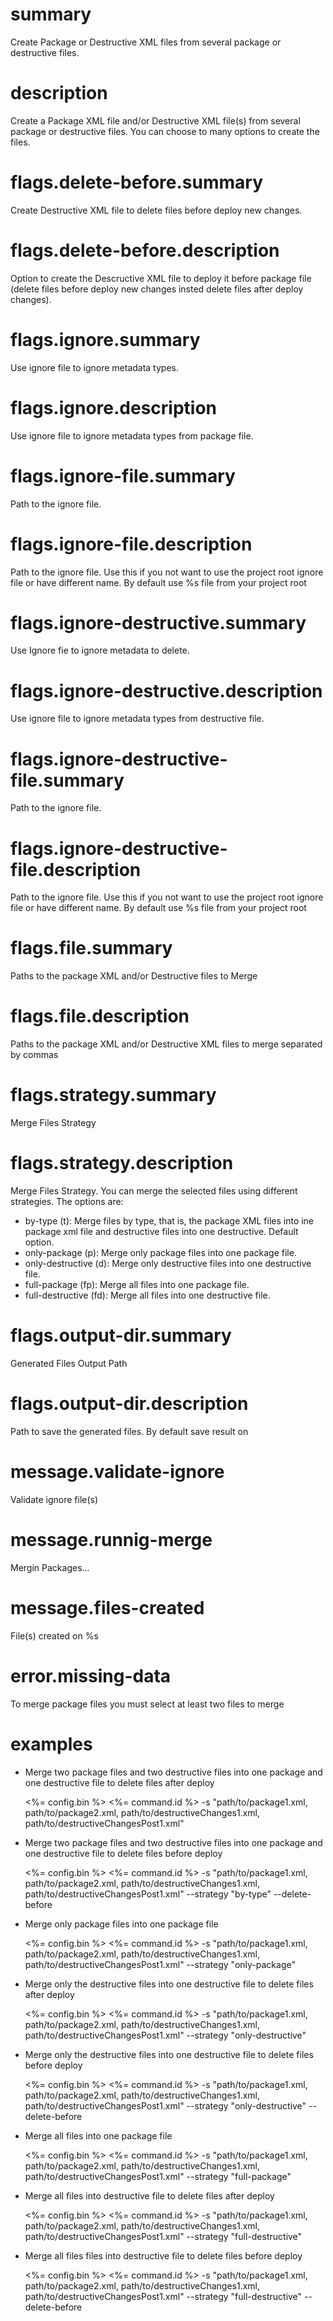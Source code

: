 # summary

Create Package or Destructive XML files from several package or destructive files.

# description

Create a Package XML file and/or Destructive XML file(s) from several package or destructive files. You can choose to many options to create the files.

# flags.delete-before.summary

Create Destructive XML file to delete files before deploy new changes.

# flags.delete-before.description

Option to create the Descructive XML file to deploy it before package file (delete files before deploy new changes insted delete files after deploy changes).

# flags.ignore.summary

Use ignore file to ignore metadata types.

# flags.ignore.description

Use ignore file to ignore metadata types from package file.

# flags.ignore-file.summary

Path to the ignore file.

# flags.ignore-file.description

Path to the ignore file. Use this if you not want to use the project root ignore file or have different name. By default use %s file from your project root

# flags.ignore-destructive.summary

Use Ignore fie to ignore metadata to delete.

# flags.ignore-destructive.description

Use ignore file to ignore metadata types from destructive file.

# flags.ignore-destructive-file.summary

Path to the ignore file.

# flags.ignore-destructive-file.description

Path to the ignore file. Use this if you not want to use the project root ignore file or have different name. By default use %s file from your project root

# flags.file.summary

Paths to the package XML and/or Destructive files to Merge

# flags.file.description

Paths to the package XML and/or Destructive XML files to merge separated by commas

# flags.strategy.summary

Merge Files Strategy

# flags.strategy.description

Merge Files Strategy. You can merge the selected files using different strategies. The options are:

- by-type (t): Merge files by type, that is, the package XML files into ine package xml file and destructive files into one destructive. Default option.
- only-package (p): Merge only package files into one package file.
- only-destructive (d): Merge only destructive files into one destructive file.
- full-package (fp): Merge all files into one package file.
- full-destructive (fd): Merge all files into one destructive file.

# flags.output-dir.summary

Generated Files Output Path

# flags.output-dir.description

Path to save the generated files. By default save result on <actualDir>

# message.validate-ignore

Validate ignore file(s)

# message.runnig-merge

Mergin Packages...

# message.files-created

File(s) created on %s

# error.missing-data

To merge package files you must select at least two files to merge

# examples

- Merge two package files and two destructive files into one package and one destructive file to delete files after deploy

  <%= config.bin %> <%= command.id %> -s "path/to/package1.xml, path/to/package2.xml, path/to/destructiveChanges1.xml, path/to/destructiveChangesPost1.xml"

- Merge two package files and two destructive files into one package and one destructive file to delete files before deploy

  <%= config.bin %> <%= command.id %> -s "path/to/package1.xml, path/to/package2.xml, path/to/destructiveChanges1.xml, path/to/destructiveChangesPost1.xml" --strategy "by-type" --delete-before

- Merge only package files into one package file

  <%= config.bin %> <%= command.id %> -s "path/to/package1.xml, path/to/package2.xml, path/to/destructiveChanges1.xml, path/to/destructiveChangesPost1.xml" --strategy "only-package"

- Merge only the destructive files into one destructive file to delete files after deploy

  <%= config.bin %> <%= command.id %> -s "path/to/package1.xml, path/to/package2.xml, path/to/destructiveChanges1.xml, path/to/destructiveChangesPost1.xml" --strategy "only-destructive"

- Merge only the destructive files into one destructive file to delete files before deploy

  <%= config.bin %> <%= command.id %> -s "path/to/package1.xml, path/to/package2.xml, path/to/destructiveChanges1.xml, path/to/destructiveChangesPost1.xml" --strategy "only-destructive" --delete-before

- Merge all files into one package file

  <%= config.bin %> <%= command.id %> -s "path/to/package1.xml, path/to/package2.xml, path/to/destructiveChanges1.xml, path/to/destructiveChangesPost1.xml" --strategy "full-package"

- Merge all files into destructive file to delete files after deploy

  <%= config.bin %> <%= command.id %> -s "path/to/package1.xml, path/to/package2.xml, path/to/destructiveChanges1.xml, path/to/destructiveChangesPost1.xml" --strategy "full-destructive"

- Merge all files files into destructive file to delete files before deploy

  <%= config.bin %> <%= command.id %> -s "path/to/package1.xml, path/to/package2.xml, path/to/destructiveChanges1.xml, path/to/destructiveChangesPost1.xml" --strategy "full-destructive" --delete-before
